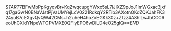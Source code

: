 $START$7BFwMbPpKgyqvBr+KqZwqcupgYWxx5sL7lJIXZ9pJxJ1ImWGxac3jxfq17gaGwN0BNaVJstPjVaUMYejLcV0221RdkqY2RTib3AXotnQKdZQKJahFK324yuB7cEXgvQvQW42CMs+h2uheH4hoZxEGKk30z+Ztzz4A8hlLwJbCCC6eoUhCXldYNpeWTCPVMXE0QFlyEPO6wDiLD4eO25glQ==$END$